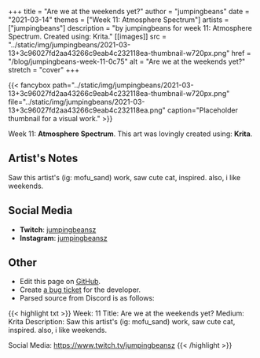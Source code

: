 +++
title =       "Are we at the weekends yet?"
author =      "jumpingbeans"
date =        "2021-03-14"
themes =      ["Week 11: Atmosphere Spectrum"]
artists =     ["jumpingbeans"]
description = "by jumpingbeans for week 11: Atmosphere Spectrum. Created using: Krita."
[[images]]
              src = "../static/img/jumpingbeans/2021-03-13+3c96027fd2aa43266c9eab4c232118ea-thumbnail-w720px.png"
              href = "/blog/jumpingbeans-week-11-0c75"
              alt = "Are we at the weekends yet?"
              stretch = "cover"
+++


{{< fancybox path="../static/img/jumpingbeans/2021-03-13+3c96027fd2aa43266c9eab4c232118ea-thumbnail-w720px.png" file="../static/img/jumpingbeans/2021-03-13+3c96027fd2aa43266c9eab4c232118ea.png" caption="Placeholder thumbnail for a visual work." >}}


Week 11: **Atmosphere Spectrum**. This art was lovingly created using: **Krita**.

## Artist's Notes

Saw this artist's (ig: mofu_sand) work, saw cute cat, inspired. also, i like weekends.

## Social Media

- **Twitch**: <a href='https://twitch.tv/jumpingbeansz' target='_blank'>jumpingbeansz</a>
- **Instagram**: <a href='https://instagram.com/jumpingbeansz' target='_blank'>jumpingbeansz</a>

## Other

- Edit this page on [GitHub](https://github.com/teaminkling/web-refresh/edit/main/content/blog/jumpingbeans-week-11-0c75.md).
- Create [a bug ticket](https://github.com/teaminkling/web-refresh/issues/new?assignees=&labels=bug&template=problem-report.md&title=) for the developer.
- Parsed source from Discord is as follows:

{{< highlight txt >}}
Week: 11
Title:  Are we at the weekends yet?
Medium: Krita
Description: Saw this artist's (ig: mofu_sand) work, saw cute cat, inspired. also, i like weekends.

Social Media: https://www.twitch.tv/jumpingbeansz
{{< /highlight >}}